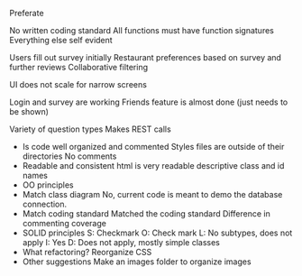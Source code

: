 Preferate

No written coding standard
	All functions must have function signatures
	Everything else self evident

Users fill out survey initially
	Restaurant preferences based on survey and further reviews
		Collaborative filtering

UI does not scale for narrow screens

Login and survey are working
Friends feature is almost done (just needs to be shown)

Variety of question types
Makes REST calls

- Is code well organized and commented
	Styles files are outside of their directories
	No comments
- Readable and consistent
	html is very readable
	descriptive class and id names
- OO principles
- Match class diagram
	No, current code is meant to demo the database connection.
- Match coding standard
	Matched the coding standard
	Difference in commenting coverage
- SOLID principles
	S: Checkmark
	O: Check mark
	L: No subtypes, does not apply
	I: Yes
	D: Does not apply, mostly simple classes
- What refactoring?
	Reorganize CSS
- Other suggestions
	Make an images folder to organize images
